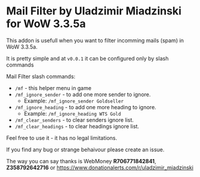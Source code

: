 # Mail Filter by Uladzimir Miadzinski for WoW 3.3.5a

This addon is usefull when you want to filter incomming mails (spam) in WoW 3.3.5a.

It is pretty simple and at `v0.0.1` it can be configured only by slash commands

Mail Filter slash commands:
* `/mf` - this helper menu in game
* `/mf_ignore_sender` - to add one more sender to ignore. 
  * Example: `/mf_ignore_sender Goldseller`
* `/mf_ignore_heading` - to add one more heading to ignore.
  * Example: `/mf_ignore_heading WTS Gold`
* `/mf_clear_senders` - to clear senders ignore list.
* `/mf_clear_headings` - to clear headings ignore list.

Feel free to use it - it has no legal limitations. 

If you find any bug or strange behaivour please create an issue.

The way you can say thanks is WebMoney **R706771842841**, **Z358792642716**
or https://www.donationalerts.com/r/uladzimir_miadzinski

